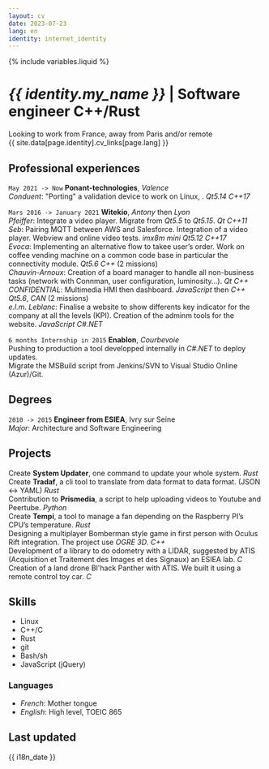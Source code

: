 ```yaml
---
layout: cv
date: 2023-07-23
lang: en
identity: internet_identity
---
```

{% include variables.liquid %}
# _{{ identity.my_name }}_ | Software engineer C++/Rust

<div id="webaddress">
Looking to work from France, away from Paris and/or remote<br />
{{ site.data[page.identity].cv_links[page.lang] }}
</div>

## Professional experiences

`May 2021 -> Now`
**Ponant-technologies**, _Valence_\
_Conduent_: "Porting" a validation device to work on Linux, . _Qt5.14_ _C++17_

`Mars 2016 -> January 2021`
**Witekio**, _Antony_ then _Lyon_\
_Pfeiffer_: Integrate a video player. Migrate from _Qt5.5_ to _Qt5.15_. _Qt_ _C++11_\
_Seb_: Pairing MQTT between AWS and Salesforce. Integration of a video player. Webview and online video tests. _imx8m mini_ _Qt5.12_ _C++17_\
_Evoca_: Implementing an alternative flow to takee user’s order. Work on coffee vending machine on a common code base in particular the connectivity module. _Qt5.6_ _C++_ (2 missions)\
_Chauvin-Arnoux_: Creation of a board manager to handle all non-business tasks (network with Connman, user configuration, luminosity…). _Qt_ _C++_\
_CONFIDENTIAL_: Multimedia HMI then dashboard. _JavaScript_ then _C++_ _Qt5.6_, _CAN_ (2 missions)\
_e.l.m. Leblanc_: Finalise a website to show differents key indicator for the company at all the levels (KPI). Creation of the adminm tools for the website. _JavaScript_ _C#.NET_

`6 months Internship in 2015`
**Enablon**, _Courbevoie_\
Pushing to production a tool developped internally in _C#.NET_ to deploy updates.\
Migrate the MSBuild script from Jenkins/SVN to Visual Studio Online (Azur)/Git.

## Degrees

`2010 -> 2015`
**Engineer from ESIEA**, Ivry sur Seine\
_Major_: Architecture and Software Engineering

## Projects

Create **System Updater**, one command to update your whole system. _Rust_\
Create **Tradaf**, a cli tool to translate from data format to data format. (JSON <-> YAML) _Rust_\
Contribution to **Prismedia**, a script to help uploading videos to Youtube and Peertube. _Python_\
Create **Tempi**, a tool to manage a fan depending on the Raspberry PI’s CPU’s temperature. _Rust_\
Designing a multiplayer Bomberman style game in first person with Oculus Rift integration. The project use _OGRE 3D_. _C++_\
Development of a library to do odometry with a LIDAR, suggested by ATIS (Acquisition et Traitement des Images et des Signaux) an ESIEA lab. _C_\
Creation of a land drone Bl'hack Panther with ATIS. We built it using a remote control toy car. _C_

## Skills

* Linux
* C++/C
* Rust
* git
* Bash/sh
* JavaScript (jQuery)

### Languages

* _French_: Mother tongue
* _English_: High level, TOEIC 865

## Last updated

{{ i18n_date }}


